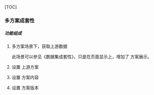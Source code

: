 [TOC]



### 多方案成套性



##### 功能组成

1. 多方案场景下，获取上游数据

   此场景可以参见《数据集成套性》，只是在页面显示上，增加了 方案展示。

2. 设置 上游方案 

3. 设置 方案内容

4. 设置 方案版本




